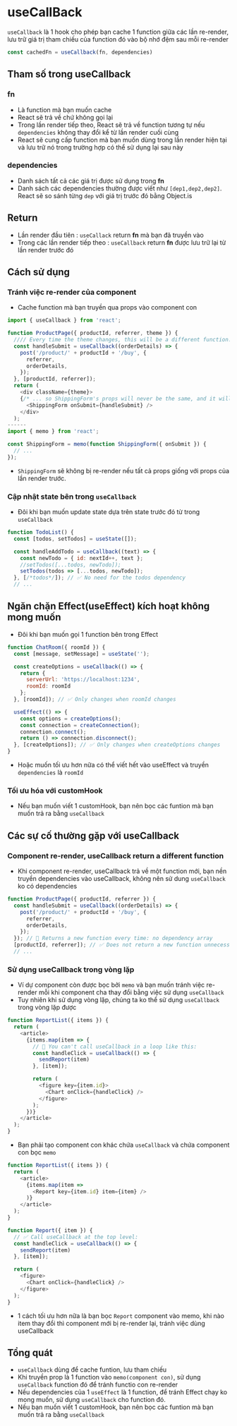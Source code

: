 # useCallBack
`useCallback` là 1 hook cho phép bạn cache 1 function giữa các lần re-render, lưu trữ giá trị tham chiếu của function đó vào bộ nhớ đệm sau mỗi re-render

```js
const cachedFn = useCallback(fn, dependencies)
```
## Tham số trong useCallback
### fn
- Là function mà bạn muốn cache
- React sẽ trả về chứ không gọi lại
- Trong lần render tiếp theo, React sẽ trả về function tương tự nếu `dependencies` không thay đổi kể từ lần render cuối cùng
- React sẽ cung cấp function mà bạn muốn dùng trong lần render hiện tại và lưu trữ nó trong trường hợp có thể sử dụng lại sau này
### dependencies
- Danh sách tất cả các giá trị được sử dụng trong **fn**
- Danh sách các dependencies thường được viết như `[dep1,dep2,dep2]`. React sẽ so sánh từng `dep` với giá trị trước đó bằng Object.is

## Return
- Lần render đầu tiên : `useCallack` return **fn** mà bạn đã truyền vào
- Trong các lần render tiếp theo : `useCallback` return **fn** được lưu trữ lại từ lần render trước đó
## Cách sử dụng
### Tránh việc re-render của component
- Cache function mà bạn truyền qua props vào component con
```js
import { useCallback } from 'react';

function ProductPage({ productId, referrer, theme }) {
  //// Every time the theme changes, this will be a different function...
  const handleSubmit = useCallback((orderDetails) => {
    post('/product/' + productId + '/buy', {
      referrer,
      orderDetails,
    });
  }, [productId, referrer]);
  return (
    <div className={theme}>
    {/* ... so ShippingForm's props will never be the same, and it will re-render every time */}
      <ShippingForm onSubmit={handleSubmit} />
    </div>
  );
------
import { memo } from 'react';

const ShippingForm = memo(function ShippingForm({ onSubmit }) {
  // ...
});
```
- `ShippingForm` sẽ không bị re-render nếu tất cả props giống với props của lần render trước.

### Cập nhật state bên trong `useCallback`
- Đôi khi bạn muốn update state dựa trên state trước đó từ trong `useCallback`
```js
function TodoList() {
  const [todos, setTodos] = useState([]);

  const handleAddTodo = useCallback((text) => {
    const newTodo = { id: nextId++, text };
    //setTodos([...todos, newTodo]);
    setTodos(todos => [...todos, newTodo]);
  }, [/*todos*/]); // ✅ No need for the todos dependency
  // ...
```
## Ngăn chặn Effect(useEffect) kích hoạt không mong muốn
- Đôi khi bạn muốn gọi 1 function bên trong Effect 
```js
function ChatRoom({ roomId }) {
  const [message, setMessage] = useState('');

  const createOptions = useCallback(() => {
    return {
      serverUrl: 'https://localhost:1234',
      roomId: roomId
    };
  }, [roomId]); // ✅ Only changes when roomId changes

  useEffect(() => {
    const options = createOptions();
    const connection = createConnection();
    connection.connect();
    return () => connection.disconnect();
  }, [createOptions]); // ✅ Only changes when createOptions changes
}
```
- Hoặc muốn tối ưu hơn nữa có thể viết hết vào useEffect và truyền `dependencies` là `roomId`

### Tối ưu hóa với customHook
- Nếu bạn muốn viết 1 customHook, bạn nên bọc các funtion mà bạn muốn trả ra bằng `useCallback`

## Các sự cố thường gặp với useCallback
### Component re-render, useCallback return a different function
- Khi component re-render, useCallback trả về một function mới, bạn nền truyền dependencies vào useCallback, không nên sử dung `useCallback` ko có dependencies
```js
function ProductPage({ productId, referrer }) {
  const handleSubmit = useCallback((orderDetails) => {
    post('/product/' + productId + '/buy', {
      referrer,
      orderDetails,
    });
  }); // 🔴 Returns a new function every time: no dependency array
  [productId, referrer]); // ✅ Does not return a new function unnecessarily
  // ...
```
### Sử dụng useCallback trong vòng lặp
- Ví dự component còn được bọc bởi `memo` và bạn muốn tránh việc re-render mỗi khi component cha thay đổi bằng việc sử dụng `useCallback`
- Tuy nhiên khi sử dụng vòng lặp, chúng ta ko thể sử dụng `useCallback` trong vòng lặp được

```js
function ReportList({ items }) {
  return (
    <article>
      {items.map(item => {
        // 🔴 You can't call useCallback in a loop like this:
        const handleClick = useCallback(() => {
          sendReport(item)
        }, [item]);

        return (
          <figure key={item.id}>
            <Chart onClick={handleClick} />
          </figure>
        );
      })}
    </article>
  );
}
```
- Bạn phải tạo component con khác chứa `useCallback` và chứa component con bọc `memo`
```js
function ReportList({ items }) {
  return (
    <article>
      {items.map(item =>
        <Report key={item.id} item={item} />
      )}
    </article>
  );
}

function Report({ item }) {
  // ✅ Call useCallback at the top level:
  const handleClick = useCallback(() => {
    sendReport(item)
  }, [item]);

  return (
    <figure>
      <Chart onClick={handleClick} />
    </figure>
  );
}
```
- 1 cách tối ưu hơn nữa là bạn bọc `Report` component vào memo, khi nào item thay đổi thì component mới bị re-render lại, tránh việc dùng useCallback

## Tổng quát
- `useCallback` dùng để cache funtion, lưu tham chiếu
- Khi truyền prop là 1 function vào `memo(component con)`, sử dụng `useCallback` function đó để tránh functio con re-render
- Nếu dependencies của 1 `useEffect` là 1 function, để tránh Effect chạy ko mong muốn, sử dụng `useCallback` cho function đó.
- Nếu bạn muốn viết 1 customHook, bạn nên bọc các funtion mà bạn muốn trả ra bằng `useCallback`